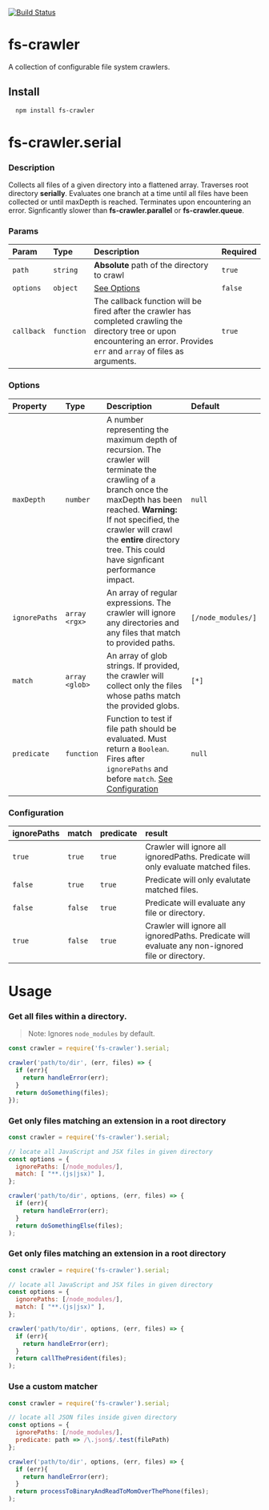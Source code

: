 [![Build Status](https://travis-ci.org/ryanvazquez/fs-crawler.svg?branch=master)](https://travis-ci.org/ryanvazquez/fs-crawler)

# fs-crawler
A collection of configurable file system crawlers.

## **Install**
```sh
  npm install fs-crawler
```

# fs-crawler.serial
  ### **Description**
  Collects all files of a given directory into a flattened array. Traverses root directory **serially**. Evaluates one branch at a time until all files have been collected or until maxDepth is reached. Terminates upon encountering an error. Signficantly slower than  **fs-crawler.parallel** or **fs-crawler.queue**.

  ### **Params**
  | Param | Type | Description | Required |
  | :------- | :--- | :---------- | :------ |
  | `path` | `string` | **Absolute** path of the directory to crawl | `true`|
  | `options` | `object` | [See Options](#Options) | `false` |
  | `callback`| `function` | The callback function will be fired after the crawler has completed crawling the directory tree or upon encountering an error. Provides `err` and `array` of files as arguments. | `true`|
  
  ### **Options**
  | Property | Type | Description | Default 
  | :------- | :--- | :---------- | :------ |
  | `maxDepth` | `number` |  A number representing the maximum depth of recursion. The crawler will terminate the crawling of a branch once the maxDepth has been reached. **Warning:** If not specified, the crawler will crawl the **entire** directory tree. This could have signficant performance impact. | `null`
  | `ignorePaths`| `array <rgx>` | An array of regular expressions. The crawler will ignore any directories and any files that match to provided paths. | `[/node_modules/]`
  | `match` | `array <glob>` | An array of glob strings. If provided, the crawler will collect only the files whose paths match the provided globs. | `[*]` 
  | `predicate` | `function` | Function to test if file path should be evaluated. Must return a `Boolean`. Fires after `ignorePaths` and before `match`. [See Configuration](#Configuration) | `null` |

### **Configuration**
  | ignorePaths | match | predicate | result |
  | :--- |:--- | :---| :--- |
  | `true` | `true` | `true` | Crawler will ignore all ignoredPaths. Predicate will only evaluate matched files.
  | `false` | `true` | `true` | Predicate will only evalutate matched files.
  | `false` | `false` | `true` | Predicate will evaluate any file or directory.
  | `true` | `false` | `true` | Crawler will ignore all ignoredPaths. Predicate will evaluate any non-ignored file or directory.

    
# **Usage**
### Get all files within a directory.

> Note: Ignores `node_modules` by default.
```js
const crawler = require('fs-crawler').serial;

crawler('path/to/dir', (err, files) => {
  if (err){
    return handleError(err);
  }
  return doSomething(files);
});
```
       
### Get only files matching an extension in a root directory

```js
const crawler = require('fs-crawler').serial;

// locate all JavaScript and JSX files in given directory
const options = {
  ignorePaths: [/node_modules/],
  match: [ "**.(js|jsx)" ], 
};

crawler('path/to/dir', options, (err, files) => {
  if (err){
    return handleError(err);
  }
  return doSomethingElse(files);
);
```

### Get only files matching an extension in a root directory

```js
const crawler = require('fs-crawler').serial;

// locate all JavaScript and JSX files in given directory
const options = {
  ignorePaths: [/node_modules/],
  match: [ "**.(js|jsx)" ], 
};

crawler('path/to/dir', options, (err, files) => {
  if (err){
    return handleError(err);
  }
  return callThePresident(files);
);
```

### Use a custom matcher

```js
const crawler = require('fs-crawler').serial;

// locate all JSON files inside given directory
const options = {
  ignorePaths: [/node_modules/],
  predicate: path => /\.json$/.test(filePath)
};

crawler('path/to/dir', options, (err, files) => {
  if (err){
    return handleError(err);
  }
  return processToBinaryAndReadToMomOverThePhone(files);
);
```

